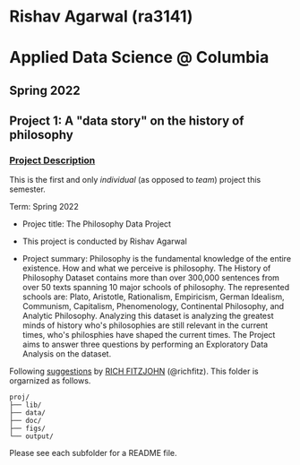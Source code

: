 # Rishav Agarwal (ra3141)
# Applied Data Science @ Columbia
## Spring 2022
## Project 1: A "data story" on the history of philosophy

### [Project Description](doc/)
This is the first and only *individual* (as opposed to *team*) project this semester. 

Term: Spring 2022

+ Projec title: The Philosophy Data Project
+ This project is conducted by Rishav Agarwal

+ Project summary: Philosophy is the fundamental knowledge of the entire existence. How and what we perceive is philosophy. The History of Philosophy Dataset contains more than over 300,000 sentences from over 50 texts spanning 10 major schools of philosophy. The represented schools are: Plato, Aristotle, Rationalism, Empiricism, German Idealism, Communism, Capitalism, Phenomenology, Continental Philosophy, and Analytic Philosophy. Analyzing this dataset is analyzing the greatest minds of history who's philosophies are still relevant in the current times, who's philosphies have shaped the current times. The Project aims to answer three questions by performing an Exploratory Data Analysis on the dataset.

Following [suggestions](http://nicercode.github.io/blog/2013-04-05-projects/) by [RICH FITZJOHN](http://nicercode.github.io/about/#Team) (@richfitz). This folder is orgarnized as follows.

```
proj/
├── lib/
├── data/
├── doc/
├── figs/
└── output/
```

Please see each subfolder for a README file.
